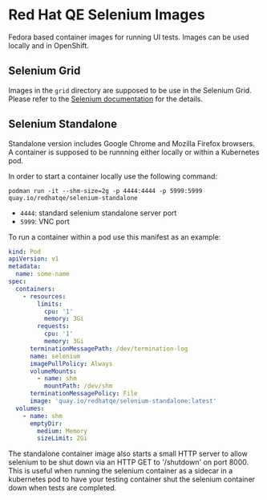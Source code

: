 # Red Hat QE Selenium Images

Fedora based container images for running UI tests. Images can be used locally and in OpenShift.

## Selenium Grid

Images in the `grid` directory are supposed to be use in the Selenium Grid. Please refer to the
[Selenium documentation](https://www.selenium.dev/documentation/grid/) for the details.

## Selenium Standalone

Standalone version includes Google Chrome and Mozilla Firefox browsers. A container is supposed to
be runnning either locally or within a Kubernetes pod.

In order to start a container locally use the following command:

`podman run -it --shm-size=2g -p 4444:4444 -p 5999:5999 quay.io/redhatqe/selenium-standalone`

* `4444`: standard selenium standalone server port
* `5999`: VNC port

To run a container within a pod use this manifest as an example:

```yaml
kind: Pod
apiVersion: v1
metadata:
  name: some-name
spec:
  containers:
    - resources:
        limits:
          cpu: '1'
          memory: 3Gi
        requests:
          cpu: '1'
          memory: 3Gi
      terminationMessagePath: /dev/termination-log
      name: selenium
      imagePullPolicy: Always
      volumeMounts:
        - name: shm
          mountPath: /dev/shm
      terminationMessagePolicy: File
      image: 'quay.io/redhatqe/selenium-standalone:latest'
  volumes:
    - name: shm
      emptyDir:
        medium: Memory
        sizeLimit: 2Gi
```

The standalone container image also starts a small HTTP server to allow selenium to be shut down via an HTTP GET to '/shutdown' on port 8000. This is useful
when running the selenium container as a sidecar in a kubernetes pod to have your testing container shut the selenium container down when tests are completed.
